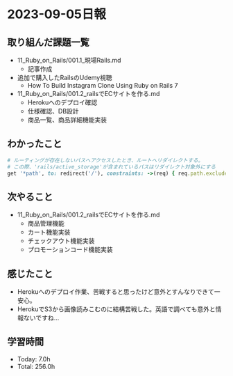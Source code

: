 # 2023-09-05日報

## 取り組んだ課題一覧
* 11_Ruby_on_Rails/001.1_現場Rails.md
  * 記事作成
* 追加で購入したRailsのUdemy視聴
  * How To Build Instagram Clone Using Ruby on Rails 7
* 11_Ruby_on_Rails/001.2_railsでECサイトを作る.md
  * Herokuへのデプロイ確認
  * 仕様確認、DB設計
  * 商品一覧、商品詳細機能実装

## わかったこと
```rb
# ルーティングが存在しないパスへアクセスしたとき、ルートへリダイレクトする。
# この際、'rails/active_storage'が含まれているパスはリダイレクト対象外にする
get '*path', to: redirect('/'), constraints: ->(req) { req.path.exclude? 'rails/active_storage' }
```

## 次やること
* 11_Ruby_on_Rails/001.2_railsでECサイトを作る.md
  * 商品管理機能
  * カート機能実装
  * チェックアウト機能実装
  * プロモーションコード機能実装

## 感じたこと
* Herokuへのデプロイ作業、苦戦すると思ったけど意外とすんなりできて一安心。
* HerokuでS3から画像読みこむのに結構苦戦した。英語で調べても意外と情報ないですね…

## 学習時間
* Today: 7.0h
* Total: 256.0h
